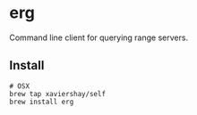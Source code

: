 erg
===

Command line client for querying range servers.

## Install

    # OSX
    brew tap xaviershay/self
    brew install erg
